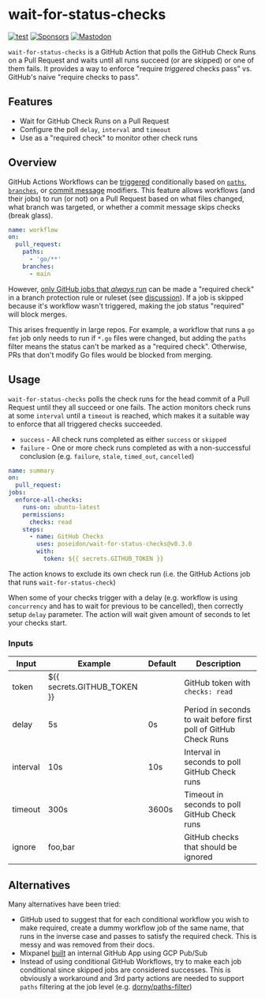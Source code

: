 # wait-for-status-checks
[![test](https://github.com/poseidon/wait-for-status-checks/actions/workflows/test.yaml/badge.svg)](https://github.com/poseidon/wait-for-status-checks/actions/workflows/test.yaml)
[![Sponsors](https://img.shields.io/github/sponsors/poseidon?logo=github)](https://github.com/sponsors/poseidon)
[![Mastodon](https://img.shields.io/badge/follow-news-6364ff?logo=mastodon)](https://fosstodon.org/@poseidon)

`wait-for-status-checks` is a GitHub Action that polls the GitHub Check Runs on a Pull Request and waits until all runs succeed (or are skipped) or one of them fails. It provides a way to enforce "require _triggered_ checks pass" vs. GitHub's naive "require checks to pass".

## Features

* Wait for GitHub Check Runs on a Pull Request
* Configure the poll `delay`, `interval` and `timeout`
* Use as a "required check" to monitor other check runs

## Overview

GitHub Actions Workflows can be [triggered](https://docs.github.com/en/actions/using-workflows/events-that-trigger-workflows) conditionally based on [`paths`](https://docs.github.com/en/actions/using-workflows/workflow-syntax-for-github-actions#onpushpull_requestpull_request_targetpathspaths-ignore), [`branches`](https://docs.github.com/en/actions/using-workflows/workflow-syntax-for-github-actions#onpull_requestpull_request_targetbranchesbranches-ignore), or [commit message](https://docs.github.com/en/actions/managing-workflow-runs/skipping-workflow-runs) modifiers. This feature allows workflows (and their jobs) to run (or not) on a Pull Request based on what files changed, what branch was targeted, or whether a commit message skips checks (break glass).

```yaml
name: workflow
on:
  pull_request:
    paths:
      - 'go/**'
    branches:
      - main
```

However, [only GitHub jobs that _always_ run](https://docs.github.com/en/repositories/configuring-branches-and-merges-in-your-repository/managing-protected-branches/troubleshooting-required-status-checks#handling-skipped-but-required-checks) can be made a "required check" in a branch protection rule or ruleset (see [discussion](https://github.com/orgs/community/discussions/13690)). If a job is skipped because it's workflow wasn't triggered, making the job status "required" will block merges.

This arises frequently in large repos. For example, a workflow that runs a `go fmt` job only needs to run if `*.go` files were changed, but adding the `paths` filter means the status can't be marked as a "required check". Otherwise, PRs that don't modify Go files would be blocked from merging.

## Usage

`wait-for-status-checks` polls the check runs for the head commit of a Pull Request until they all succeed or one fails. The action monitors check runs at some `interval` until a `timeout` is reached, which makes it a suitable way to enforce that all triggered checks succeeded. 

* `success` - All check runs completed as either `success` or `skipped`
* `failure` - One or more check runs completed as with a non-successful conclusion (e.g. `failure`, `stale`, `timed_out`, `cancelled`)

```yaml
name: summary
on:
  pull_request:
jobs:
  enforce-all-checks:
    runs-on: ubuntu-latest
    permissions:
      checks: read
    steps:
      - name: GitHub Checks
        uses: poseidon/wait-for-status-checks@v0.3.0
        with:
          token: ${{ secrets.GITHUB_TOKEN }}
```

The action knows to exclude its own check run (i.e. the GitHub Actions job that runs `wait-for-status-check`)

When some of your checks trigger with a delay (e.g. workflow is using `concurrency` and has to wait for previous to be cancelled), then correctly setup `delay` parameter. The action will wait given amount of seconds to let your checks start.


### Inputs

| Input    | Example                     | Default | Description                                                      |
|----------|-----------------------------|---------|------------------------------------------------------------------|
| token    | ${{ secrets.GITHUB_TOKEN }} |         | GitHub token with `checks: read`                                 |
| delay    | 5s                          | 0s      | Period in seconds to wait before first poll of GitHub Check Runs |
| interval | 10s                         | 10s     | Interval in seconds to poll GitHub Check runs                    |
| timeout  | 300s                        | 3600s   | Timeout in seconds to poll GitHub Check runs                     |
| ignore   | foo,bar                     |         | GitHub checks that should be ignored                             |

## Alternatives

Many alternatives have been tried:

* GitHub used to suggest that for each conditional workflow you wish to make required, create a dummy workflow job of the same name, that runs in the inverse case and passes to satisfy the required check. This is messy and was removed from their docs.
* Mixpanel [built](https://engineering.mixpanel.com/enforcing-required-checks-on-conditional-ci-jobs-in-a-github-monorepo-8d4949694340) an internal GitHub App using GCP Pub/Sub
* Instead of using conditional GitHub Workflows, try to make each job conditional since skipped jobs are considered successes. This is obviously a workaround and 3rd party actions are needed to support `paths` filtering at the job level (e.g. [dorny/paths-filter](https://github.com/dorny/paths-filter))
